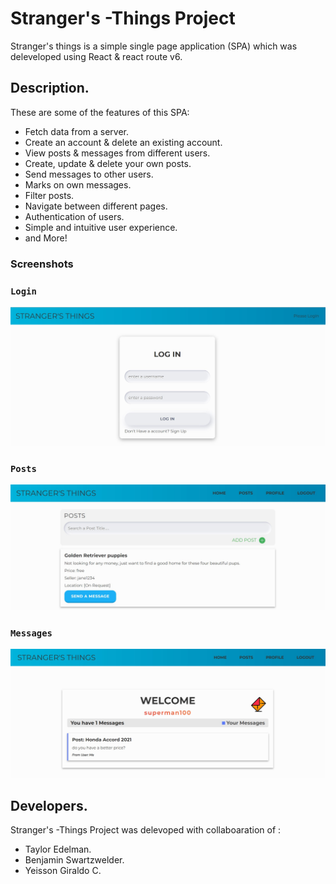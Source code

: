 # Stranger's -Things Project

Stranger's things is a simple single page application (SPA) which was deleveloped using React & react route v6.

## Description.

These are some of the features of this SPA:

- Fetch data from a server.
- Create an account & delete an existing account.
- View posts & messages from different users.
- Create, update & delete your own posts.
- Send messages to other users.
- Marks on own messages.
- Filter posts.
- Navigate between different pages.
- Authentication of users.
- Simple and intuitive user experience.
- and More!

### Screenshots

### `Login`

![alt text](./src/icons/login.jpg)

### `Posts`

![alt text](./src/icons/post.jpg)

### `Messages`

![alt text](./src/icons/messages.jpg)

## Developers.

Stranger's -Things Project was delevoped with collaboaration of :

- Taylor Edelman.
- Benjamin Swartzwelder.
- Yeisson Giraldo C.
